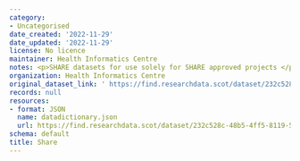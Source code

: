 ```yaml
---
category:
- Uncategorised
date_created: '2022-11-29'
date_updated: '2022-11-29'
license: No licence
maintainer: Health Informatics Centre
notes: <p>SHARE datasets for use solely for SHARE approved projects </p>
organization: Health Informatics Centre
original_dataset_link: ' https://find.researchdata.scot/dataset/232c528c-48b5-4ff5-8119-5e9340bdc167'
records: null
resources:
- format: JSON
  name: datadictionary.json
  url: https://find.researchdata.scot/dataset/232c528c-48b5-4ff5-8119-5e9340bdc167/resource/232c528c-48b5-4ff5-8119-5e9340bdc167/download/datadictionary.json
schema: default
title: Share
---
```

